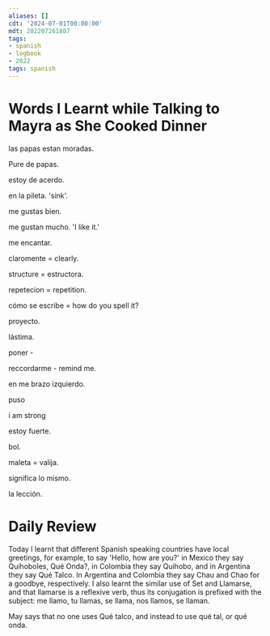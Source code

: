 ```yaml
---
aliases: []
cdt: '2024-07-01T00:00:00'
mdt: 202207261807
tags:
- spanish
- logbook
- 2022
tags: spanish
---
```


# Words I Learnt while Talking to Mayra as She Cooked Dinner

las papas estan moradas.

Pure de papas.

estoy de acerdo.

en la pileta. 'sink'.

me gustas bien.

me gustan mucho. 'I like it.'

me encantar.

claromente = clearly.

structure = estructora.

repetecion = repetition.

cómo se escribe = how do you spell it?

proyecto.

lástima.

poner -

reccordarme - remind me.

en me brazo izquierdo.

puso

i am strong

estoy fuerte.

bol.

maleta = valija.

significa lo mismo.

la lección.

# Daily Review

Today I learnt that different Spanish speaking countries have local greetings, for example, to say 'Hello, how are you?' in Mexico they say Quihoboles, Qué Onda?, in Colombia they say Quihobo, and in Argentina they say Qué Talco. In Argentina and Colombia they say Chau and Chao for a goodbye, respectively. I also learnt the similar use of Set and Llamarse, and that llamarse is a reflexive verb, thus its conjugation is prefixed with the subject: me llamo, tu llamas, se llama, nos llamos, se llaman.

May says that no one uses Qué talco, and instead to use qué tal, or qué onda.